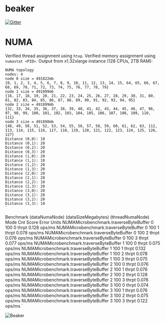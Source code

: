 # beaker

[![Gitter](https://badges.gitter.im/tkowalcz-beaker/Lobby.svg)](https://gitter.im/tkowalcz-beaker/Lobby?utm_source=badge&utm_medium=badge&utm_campaign=pr-badge&utm_content=badge)

# NUMA
Verified thread assignment using `htop`. Verified memory assignment using `numastat <PID>`.
Output from x1.32xlarge instance (128 CPUs, 2TB RAM):

```
NUMA topology
nodes: 4
node 0 size = 491822mb
{0, 1, 2, 3, 4, 5, 6, 7, 8, 9, 10, 11, 12, 13, 14, 15, 64, 65, 66, 67, 68, 69, 70, 71, 72, 73, 74, 75, 76, 77, 78, 79}
node 1 size = 491899mb
{16, 17, 18, 19, 20, 21, 22, 23, 24, 25, 26, 27, 28, 29, 30, 31, 80, 81, 82, 83, 84, 85, 86, 87, 88, 89, 90, 91, 92, 93, 94, 95}
node 2 size = 491899mb
{32, 33, 34, 35, 36, 37, 38, 39, 40, 41, 42, 43, 44, 45, 46, 47, 96, 97, 98, 99, 100, 101, 102, 103, 104, 105, 106, 107, 108, 109, 110, 111}
node 3 size = 491898mb
{48, 49, 50, 51, 52, 53, 54, 55, 56, 57, 58, 59, 60, 61, 62, 63, 112, 113, 114, 115, 116, 117, 118, 119, 120, 121, 122, 123, 124, 125, 126, 127}
Distance (0,0): 10
Distance (0,1): 20
Distance (0,2): 20
Distance (0,3): 20
Distance (1,0): 20
Distance (1,1): 10
Distance (1,2): 20
Distance (1,3): 20
Distance (2,0): 20
Distance (2,1): 20
Distance (2,2): 10
Distance (2,3): 20
Distance (3,0): 20
Distance (3,1): 20
Distance (3,2): 20
Distance (3,3): 10
`

```
Benchmark                              (dataNumaNode)  (dataSizeMegabytes)  (threadNumaNode)   Mode  Cnt  Score   Error   Units
NUMAMicrobenchmark.traverseByteBuffer               0                  100                 0  thrpt       0.128          ops/ms
NUMAMicrobenchmark.traverseByteBuffer               0                  100                 1  thrpt       0.078          ops/ms
NUMAMicrobenchmark.traverseByteBuffer               0                  100                 2  thrpt       0.076          ops/ms
NUMAMicrobenchmark.traverseByteBuffer               0                  100                 3  thrpt       0.077          ops/ms
NUMAMicrobenchmark.traverseByteBuffer               1                  100                 0  thrpt       0.075          ops/ms
NUMAMicrobenchmark.traverseByteBuffer               1                  100                 1  thrpt       0.132          ops/ms
NUMAMicrobenchmark.traverseByteBuffer               1                  100                 2  thrpt       0.078          ops/ms
NUMAMicrobenchmark.traverseByteBuffer               1                  100                 3  thrpt       0.075          ops/ms
NUMAMicrobenchmark.traverseByteBuffer               2                  100                 0  thrpt       0.076          ops/ms
NUMAMicrobenchmark.traverseByteBuffer               2                  100                 1  thrpt       0.076          ops/ms
NUMAMicrobenchmark.traverseByteBuffer               2                  100                 2  thrpt       0.128          ops/ms
NUMAMicrobenchmark.traverseByteBuffer               2                  100                 3  thrpt       0.076          ops/ms
NUMAMicrobenchmark.traverseByteBuffer               3                  100                 0  thrpt       0.074          ops/ms
NUMAMicrobenchmark.traverseByteBuffer               3                  100                 1  thrpt       0.076          ops/ms
NUMAMicrobenchmark.traverseByteBuffer               3                  100                 2  thrpt       0.075          ops/ms
NUMAMicrobenchmark.traverseByteBuffer               3                  100                 3  thrpt       0.122          ops/ms
`

![Beaker](https://vignette.wikia.nocookie.net/muppet/images/0/05/Beaker.jpg/revision/latest?cb=20101015151246)

